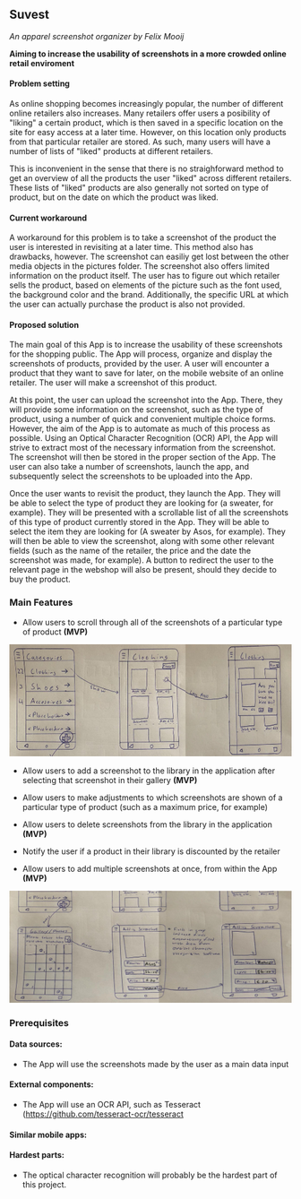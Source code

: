 ## Suvest
*An apparel screenshot organizer by Felix Mooij*

**Aiming to increase the usability of screenshots in a more crowded online retail enviroment**


#### Problem setting
As online shopping becomes increasingly popular, the number of different online retailers also increases. Many retailers offer users a posibility of "liking" a certain product, which is then saved in a specific location on the site for easy access at a later time. However, on this location only products from that particular retailer are stored. As such, many users will have a number of lists of "liked" products at different retailers. 

This is inconvenient in the sense that there is no straighforward method to get an overview of all the products the user "liked" across different retailers. These lists of "liked" products are also generally not sorted on type of product, but on the date on which the product was liked.

#### Current workaround
A workaround for this problem is to take a screenshot of the product the user is interested in revisiting at a later time. This method also has drawbacks, however. The screenshot can easiliy get lost between the other media objects in the pictures folder. The screenshot also offers limited information on the product itself. The user has to figure out which retailer sells the product, based on elements of the picture such as the font used, the background color and the brand. Additionally, the specific URL at which the user can actually purchase the product is also not provided.

#### Proposed solution
 The main goal of this App is to increase the usability of these screenshots for the shopping public. The App will process, organize and display the screenshots of products, provided by the user. A user will encounter a product that they want to save for later, on the mobile website of an online retailer. The user will make a screenshot of this product. 
 
 At this point, the user can upload the screenshot into the App. There, they will provide some information on the screenshot, such as the type of product, using a number of quick and convenient multiple choice forms. However, the aim of the App is to automate as much of this process as possible. Using an Optical Character Recognition (OCR) API, the App will strive to extract most of the necessary information from the screenshot. The screenshot will then be stored in the proper section of the App. The user can also take a number of screenshots, launch the app, and subsequently select the screenshots to be uploaded into the App.
 
 Once the user wants to revisit the product, they launch the App. They will be able to select the type of product they are looking for (a sweater, for example). They will be presented with a scrollable list of all the screenshots of this type of product currently stored in the App. They will be able to select the item they are looking for (A sweater by Asos, for example). They will then be able to view the screenshot, along with some other relevant fields (such as the name of the retailer, the price and the date the screenshot was made, for example). A button to redirect the user to the relevant page in the webshop will also be present, should they decide to buy the product.
 
### Main Features 

- Allow users to scroll through all of the screenshots of a particular type of product **(MVP)**

<img src="https://github.com/feetjeex/SuvestApp/blob/master/doc/Pic1.png" width="600" height="200" />

- Allow users to add a screenshot to the library in the application after selecting that screenshot in their gallery **(MVP)**

- Allow users to make adjustments to which screenshots are shown of a particular type of product (such as a maximum price, for example)

- Allow users to delete screenshots from the library in the application **(MVP)**

- Notify the user if a product in their library is discounted by the retailer

- Allow users to add multiple screenshots at once, from within the App **(MVP)**

<img src="https://github.com/feetjeex/SuvestApp/blob/master/doc/Pic2.png" width="600" height="200" />


### Prerequisites

#### Data sources:

- The App will use the screenshots made by the user as a main data input

#### External components:

- The App will use an OCR API, such as Tesseract (https://github.com/tesseract-ocr/tesseract

#### Similar mobile apps:


#### Hardest parts:

- The optical character recognition will probably be the hardest part of this project.
